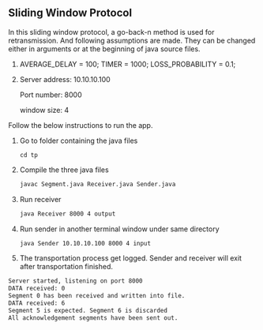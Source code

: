 ## Sliding Window Protocol

In this sliding window protocol, a go-back-n method is used for retransmission. And following assumptions are made. They can be changed either in arguments or at the beginning of java source files.

1. AVERAGE_DELAY = 100;
   TIMER = 1000;
   LOSS_PROBABILITY = 0.1;

2. Server address: 10.10.10.100

   Port number: 8000

   window size: 4

   

Follow the below instructions to run the app.

1. Go to folder containing the java files

   ```
   cd tp
   ```

2. Compile the three java files

   ```bash
   javac Segment.java Receiver.java Sender.java 
   ```

3. Run receiver

   ```bash
   java Receiver 8000 4 output
   ```

4. Run sender in another terminal window under same directory

   ```bash
   java Sender 10.10.10.100 8000 4 input
   ```

5. The transportation process get logged. Sender and receiver will exit after transportation finished.

```bash
Server started, listening on port 8000
DATA received: 0
Segment 0 has been received and written into file.
DATA received: 6
Segment 5 is expected. Segment 6 is discarded
All acknowledgement segments have been sent out.
```



